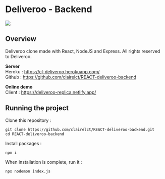 # Deliveroo - Backend

[![](http://image.noelshack.com/fichiers/2021/23/3/1623226982-capture-d-ecran-2021-06-09-a-10-14-52.png)](https://deliveroo-replica.netlify.app/)

## Overview

Deliveroo clone made with React, NodeJS and Express. All rights reserved to Deliveroo.

**Server** <br />
Heroku : https://cl-deliveroo.herokuapp.com/ <br />
Github : https://github.com/clairelct/REACT-deliveroo-backend

**Online demo** <br />
Client : https://deliveroo-replica.netlify.app/ <br />

## Running the project

Clone this repository :

```
git clone https://github.com/clairelct/REACT-deliveroo-backend.git
cd REACT-deliveroo-backend
```

Install packages :

```
npm i
```

When installation is complete, run it :

```
npx nodemon index.js
```
